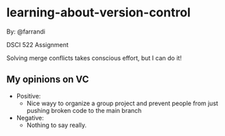 # learning-about-version-control

By: @farrandi

DSCI 522 Assignment

Solving merge conflicts takes conscious effort, but I can do it!

## My opinions on VC

- Positive:
  - Nice wayy to organize a group project and prevent people from just pushing broken code to the main branch
- Negative:
  - Nothing to say really.

